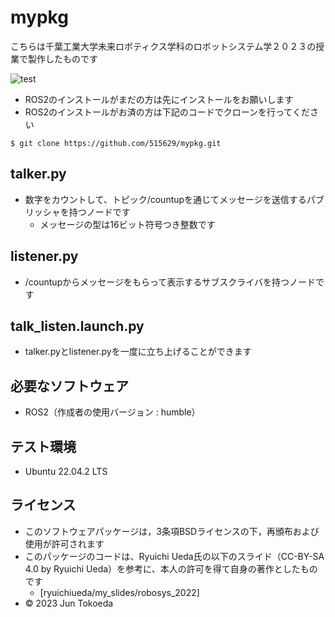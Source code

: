 # mypkg
こちらは千葉工業大学未来ロボティクス学科のロボットシステム学２０２３の授業で製作したものです

![test](https://github.com/515629/mypkg/actions/workflows/test.yml/badge.svg)

* ROS2のインストールがまだの方は先にインストールをお願いします
* ROS2のインストールがお済の方は下記のコードでクローンを行ってください
```
$ git clone https://github.com/515629/mypkg.git
```

## talker.py
* 数字をカウントして、トピック/countupを通じてメッセージを送信するパブリッシャを持つノードです
	* メッセージの型は16ビット符号つき整数です

## listener.py
* /countupからメッセージをもらって表示するサブスクライバを持つノードです

## talk_listen.launch.py
* talker.pyとlistener.pyを一度に立ち上げることができます

## 必要なソフトウェア
* ROS2（作成者の使用バージョン : humble）

## テスト環境
* Ubuntu 22.04.2 LTS

## ライセンス
* このソフトウェアパッケージは，3条項BSDライセンスの下，再頒布および使用が許可されます
* このパッケージのコードは、Ryuichi Ueda氏の以下のスライド（CC-BY-SA 4.0 by Ryuichi Ueda）を参考に、本人の許可を得て自身の著作としたものです
	* [ryuichiueda/my_slides/robosys_2022]
* © 2023 Jun Tokoeda
